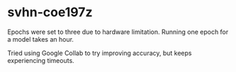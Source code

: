 # svhn-coe197z

Epochs were set to three due to hardware limitation. Running one epoch for a model takes an hour.

Tried using Google Collab to try improving accuracy, but keeps experiencing timeouts.

